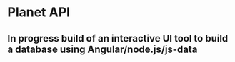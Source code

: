 # Planet API

## In progress build of an interactive UI tool to build a database using Angular/node.js/js-data 
